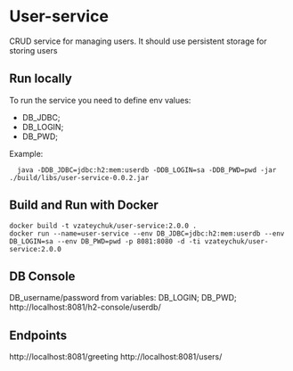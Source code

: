 # User-service

CRUD service for managing users. It should use persistent storage for storing users

## Run locally
To run the service you need to define env values:
- DB_JDBC;
- DB_LOGIN;
- DB_PWD;

Example:
```shell
  java -DDB_JDBC=jdbc:h2:mem:userdb -DDB_LOGIN=sa -DDB_PWD=pwd -jar ./build/libs/user-service-0.0.2.jar
```

## Build and Run with Docker
```shell
docker build -t vzateychuk/user-service:2.0.0 .
docker run --name=user-service --env DB_JDBC=jdbc:h2:mem:userdb --env DB_LOGIN=sa --env DB_PWD=pwd -p 8081:8080 -d -ti vzateychuk/user-service:2.0.0
```

## DB Console
DB_username/password from variables: DB_LOGIN; DB_PWD;
http://localhost:8081/h2-console/userdb/

## Endpoints
http://localhost:8081/greeting
http://localhost:8081/users/
